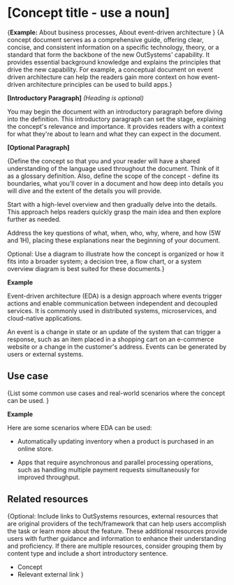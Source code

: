 # [Concept title - use a noun] 

{**Example:** About business processes, About event-driven architecture
}
{A concept document serves as a comprehensive guide, offering clear, concise, and consistent information on a specific technology, theory, or a standard that form the backbone of the new OutSystems' capability. It provides essential background knowledge and explains the principles that drive the new capability. For example, a conceptual document on event driven architecture can help the readers gain more context on how event-driven architecture principles can be used to build apps.}

**[Introductory Paragraph]** *(Heading is optional)*  

You may begin the document with an introductory paragraph before diving into the definition. This introductory paragraph can set the stage, explaining the concept's relevance and importance. It provides readers with a context for what they're about to learn and what they can expect in the document.

**[Optional Paragraph]**   

{Define the concept so that you and your reader will have a shared understanding of the language used throughout the document. Think of it as a glossary definition. Also, define the scope of the concept - define its boundaries, what you'll cover in a document and how deep into details you will dive and the extent of the details you will provide.

Start with a high-level overview and then gradually delve into the details. This approach helps readers quickly grasp the main idea and then explore further as needed.

Address the key questions of what, when, who, why, where, and how (5W and 1H), placing these explanations near the beginning of your document.

Optional: Use a diagram to illustrate how the concept is organized or how it fits into a broader system; a decision tree, a flow chart, or a system overview diagram is best suited for these documents.}

**Example** 

Event-driven architecture (EDA) is a design approach where events trigger actions and enable communication between independent and decoupled services. It is commonly used in distributed systems, microservices, and cloud-native applications.

An event is a change in state or an update of the system that can trigger a response, such as an item placed in a shopping cart on an e-commerce website or a change in the customer's address. Events can be generated by users or external systems. 

## Use case

{List some common use cases and  real-world scenarios where the concept can be used. }

**Example**  

Here are some scenarios where EDA can be used:

* Automatically updating inventory when a product is purchased in an online store.

* Apps that require asynchronous and parallel processing operations, such as handling multiple payment requests simultaneously for improved throughput.

## Related resources

{Optional: Include links to OutSystems resources, external resources that are  original providers of the tech/framework that can help users accomplish the task or learn more about the feature. These additional resources provide users with further guidance and information to enhance their understanding and proficiency. If there are multiple resources, consider grouping them by content type and include a short introductory sentence.

* Concept
* Relevant external link
}


